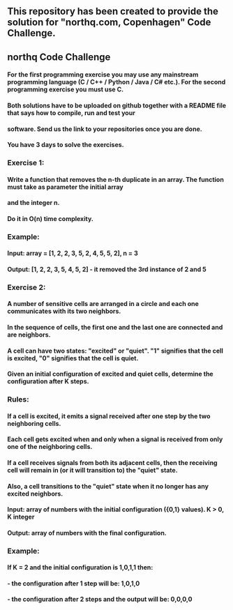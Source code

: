 ## This repository has been created to provide the solution for "northq.com, Copenhagen" Code Challenge.

## northq Code Challenge
#### For the first programming exercise you may use any mainstream programming language (C / C++ / Python / Java / C# etc.). For the second programming exercise you must use C. 
#### Both solutions have to be uploaded on github together with a README file that says how to compile, run and test your
#### software. Send us the link to your repositories once you are done.
#### You have 3 days to solve the exercises.


### Exercise 1:
#### Write a function that removes the n-th duplicate in an array. The function must take as parameter the initial array 
#### and the integer n.
#### Do it in O(n) time complexity.

### Example:
#### Input: array = [1, 2, 2, 3, 5, 2, 4, 5, 5, 2], n = 3
#### Output: [1, 2, 2, 3, 5, 4, 5, 2] - it removed the 3rd instance of 2 and 5


### Exercise 2:
#### A number of sensitive cells are arranged in a circle and each one communicates with its two neighbors.
#### In the sequence of cells, the first one and the last one are connected and are neighbors.

#### A cell can have two states: "excited" or "quiet". "1" signifies that the cell is excited, "0" signifies that the cell is quiet.

#### Given an initial configuration of excited and quiet cells, determine the configuration after K steps.

### Rules:
####    If a cell is excited, it emits a signal received after one step by the two neighboring cells.
####    Each cell gets excited when and only when a signal is received from only one of the neighboring cells.
####    If a cell receives signals from both its adjacent cells, then the receiving cell will remain in (or it will transition to) the "quiet" state.
####    Also, a cell transitions to the "quiet" state when it no longer has any excited neighbors.

#### Input: array of numbers with the initial configuration ({0,1} values). K > 0, K integer

#### Output: array of numbers with the final configuration.

### Example:
#### If K = 2 and the initial configuration is 1,0,1,1 then:
#### - the configuration after 1 step will be: 1,0,1,0
#### - the configuration after 2 steps and the output will be: 0,0,0,0
